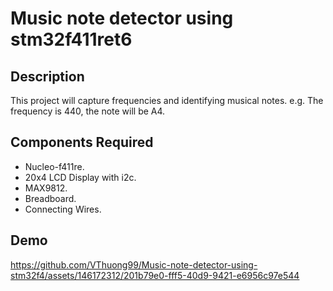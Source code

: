 # Music note detector using stm32f411ret6
## Description
This project will capture frequencies and identifying musical notes.
e.g.  The frequency is 440, the note will be A4.
## Components Required
- Nucleo-f411re.
- 20x4 LCD Display with i2c.
- MAX9812.
- Breadboard.
- Connecting Wires.
## Demo


https://github.com/VThuong99/Music-note-detector-using-stm32f4/assets/146172312/201b79e0-fff5-40d9-9421-e6956c97e544

